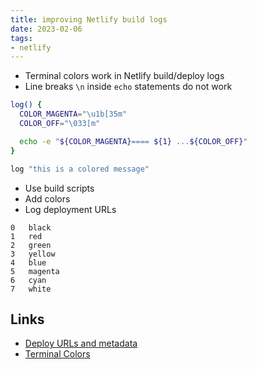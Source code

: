 ```yaml
---
title: improving Netlify build logs
date: 2023-02-06
tags:
- netlify
---
```



- Terminal colors work in Netlify build/deploy logs
- Line breaks `\n` inside `echo` statements do not work


```bash
log() {
  COLOR_MAGENTA="\u1b[35m"
  COLOR_OFF="\033[m"

  echo -e "${COLOR_MAGENTA}==== ${1} ...${COLOR_OFF}"
}

log "this is a colored message"
```

- Use build scripts
- Add colors
- Log deployment URLs


```
0	black
1	red
2	green
3	yellow
4	blue
5	magenta
6	cyan
7	white
```

Links
---

- [Deploy URLs and metadata](https://docs.netlify.com/configure-builds/environment-variables/#deploy-urls-and-metadata)
- [Terminal Colors](https://chrisyeh96.github.io/2020/03/28/terminal-colors.html)
